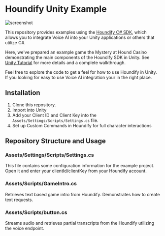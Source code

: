 # Houndify Unity Example

![screenshot](https://p54.f0.n0.cdn.getcloudapp.com/items/eDux281G/HoundCasio.png?v=d07330604d4930ef3d964a9ddf5f77c3)

This repository provides examples using the [Houndify C# SDK](https://www.houndify.com/sdks#CSharp), which allows you to integrate Voice AI into your Unity applications or others that utilize C#.

Here, we've prepared an example game the Mystery at Hound Casino demonstrating the main components of the Houndify SDK in Unity. See [Unity Tutorial](https://medium.com/p/19144570afd7/) for more details and a complete walkthrough.

Feel free to explore the code to get a feel for how to use Houndify in Unity.  If you looking for easy to use Voice AI integration your in the right place.

## Installation

1. Clone this repository.
2. Import into Unity
3. Add your Client ID and Client Key into the `Assets/Settings/Scripts/Settings.cs` file.
4. Set up Custom Commands in Houndify for full character interactions

## Repository Structure and Usage


### Assets/Settings/Scripts/Settings.cs

This file contains some configuration information for the example project. Open it and enter your clientId/clientKey from your Houndify account.

### Assets/Scripts/GameIntro.cs

Retrieves text based game intro from Houndify.  Demonstrates how to create text requests.

### Assets/Scripts/button.cs
Streams audio and retrieves partial transcripts from the Houndify utilizing the voice endpoint.